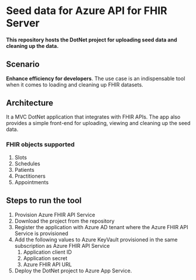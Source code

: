 # Seed data for Azure API for FHIR Server

#### This repository hosts the DotNet project for uploading seed data and cleaning up the data.

## Scenario

**Enhance efficiency for developers**. The use case is an indispensable tool when it comes to loading and cleaning up FHIR datasets.



## Architecture
It a MVC DotNet application that integrates with FHIR APIs. The app also provides a simple front-end for uploading, viewing and cleaning up the seed data. 

### FHIR objects supported
1. Slots
2. Schedules
3. Patients
4. Practitioners
5. Appointments

## Steps to run the tool
1. Provision Azure FHIR API Service
2. Download the project from the repository
3. Register the application with Azure AD tenant where the Azure FHIR API Service is provisioned
4. Add the following values to Azure KeyVault provisioned in the same subscription as Azure FHIR API Service
    1. Application client ID
    2. Application secret
    3. Azure FHIR API URL
6. Deploy the DotNet project to Azure App Service.

   
